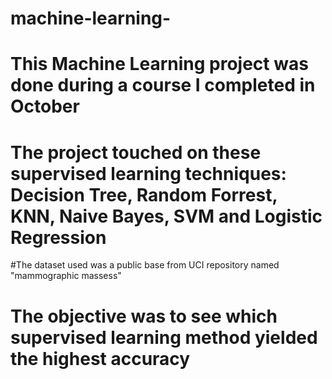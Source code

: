# machine-learning-
# This Machine Learning project was done during a course I completed in October
# The project touched on these supervised learning techniques: Decision Tree, Random Forrest, KNN, Naive Bayes, SVM and Logistic Regression
#The dataset used was a public base from UCI repository named "mammographic massess"
# The objective was to see which supervised learning method yielded the highest accuracy
